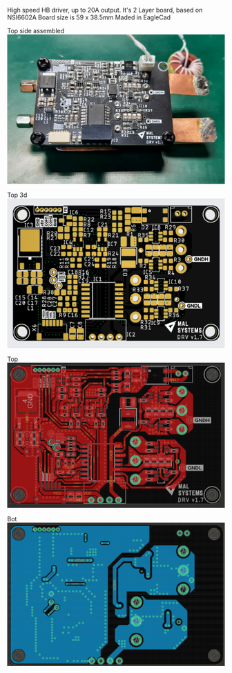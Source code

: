 
High speed HB driver, up to 20A output. 
It's 2 Layer board, based on NSI6602A
Board size is 59 x 38.5mm
Maded in EagleCad

Top side assembled
![Image alt](https://github.com/narret-01/DRV_v1.7/blob/main/Img/top_assembled_1.png)

Top 3d
![Image alt](https://github.com/narret-01/DRV_v1.7/blob/main/Img/top_3d.png)

Top
![Image alt](https://github.com/narret-01/DRV_v1.7/blob/main/Img/top.png)

Bot
![Image alt](https://github.com/narret-01/DRV_v1.7/blob/main/Img/bot.png)
